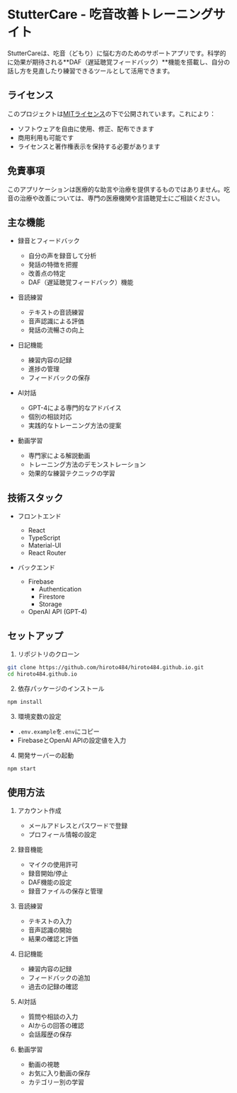 # StutterCare - 吃音改善トレーニングサイト

StutterCareは、吃音（どもり）に悩む方のためのサポートアプリです。科学的に効果が期待される**DAF（遅延聴覚フィードバック）**機能を搭載し、自分の話し方を見直したり練習できるツールとして活用できます。

## ライセンス

このプロジェクトは[MITライセンス](LICENSE)の下で公開されています。これにより：

- ソフトウェアを自由に使用、修正、配布できます
- 商用利用も可能です
- ライセンスと著作権表示を保持する必要があります

## 免責事項

このアプリケーションは医療的な助言や治療を提供するものではありません。吃音の治療や改善については、専門の医療機関や言語聴覚士にご相談ください。

## 主な機能

- 録音とフィードバック
  - 自分の声を録音して分析
  - 発話の特徴を把握
  - 改善点の特定
  - DAF（遅延聴覚フィードバック）機能

- 音読練習
  - テキストの音読練習
  - 音声認識による評価
  - 発話の流暢さの向上

- 日記機能
  - 練習内容の記録
  - 進捗の管理
  - フィードバックの保存

- AI対話
  - GPT-4による専門的なアドバイス
  - 個別の相談対応
  - 実践的なトレーニング方法の提案

- 動画学習
  - 専門家による解説動画
  - トレーニング方法のデモンストレーション
  - 効果的な練習テクニックの学習

## 技術スタック

- フロントエンド
  - React
  - TypeScript
  - Material-UI
  - React Router

- バックエンド
  - Firebase
    - Authentication
    - Firestore
    - Storage
  - OpenAI API (GPT-4)

## セットアップ

1. リポジトリのクローン
```bash
git clone https://github.com/hiroto484/hiroto484.github.io.git
cd hiroto484.github.io
```

2. 依存パッケージのインストール
```bash
npm install
```

3. 環境変数の設定
- `.env.example`を`.env`にコピー
- FirebaseとOpenAI APIの設定値を入力

4. 開発サーバーの起動
```bash
npm start
```

## 使用方法

1. アカウント作成
   - メールアドレスとパスワードで登録
   - プロフィール情報の設定

2. 録音機能
   - マイクの使用許可
   - 録音開始/停止
   - DAF機能の設定
   - 録音ファイルの保存と管理

3. 音読練習
   - テキストの入力
   - 音声認識の開始
   - 結果の確認と評価

4. 日記機能
   - 練習内容の記録
   - フィードバックの追加
   - 過去の記録の確認

5. AI対話
   - 質問や相談の入力
   - AIからの回答の確認
   - 会話履歴の保存

6. 動画学習
   - 動画の視聴
   - お気に入り動画の保存
   - カテゴリー別の学習
